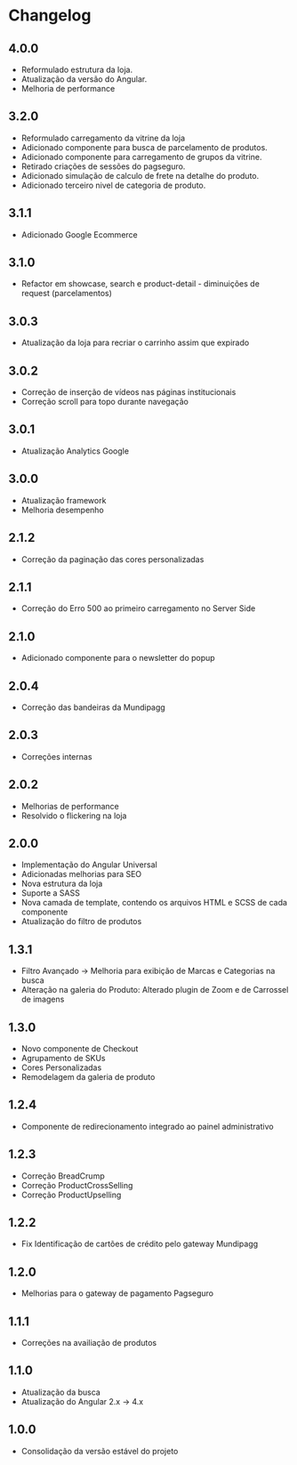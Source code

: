 # Changelog

## 4.0.0
-  Reformulado estrutura da loja.
-  Atualização da versão do Angular.
-  Melhoria de performance

## 3.2.0
-  Reformulado carregamento da vitrine da loja
-  Adicionado componente para busca de parcelamento de produtos.
-  Adicionado componente para carregamento de grupos da vitrine.
-  Retirado criações de sessões do pagseguro.
-  Adicionado simulação de calculo de frete na detalhe do produto.
-  Adicionado terceiro nivel de categoria de produto.

## 3.1.1
-  Adicionado Google Ecommerce

## 3.1.0
-  Refactor em showcase, search e product-detail - diminuições de request (parcelamentos)

## 3.0.3
-  Atualização da loja para recriar o carrinho assim que expirado

## 3.0.2
- Correção de inserção de vídeos nas páginas institucionais
- Correção scroll para topo durante navegação

## 3.0.1
- Atualização Analytics Google

## 3.0.0
- Atualização framework 
- Melhoria desempenho

## 2.1.2
- Correção da paginação das cores personalizadas

## 2.1.1
- Correção do Erro 500 ao primeiro carregamento no Server Side

## 2.1.0
- Adicionado componente para o newsletter do popup

## 2.0.4
- Correção das bandeiras da Mundipagg

## 2.0.3
- Correções internas

## 2.0.2
- Melhorias de performance
- Resolvido o flickering na loja

## 2.0.0
- Implementação do Angular Universal
- Adicionadas melhorias para SEO
- Nova estrutura da loja
- Suporte a SASS
- Nova camada de template, contendo os arquivos HTML e SCSS de cada componente
- Atualização do filtro de produtos

## 1.3.1
- Filtro Avançado -> Melhoria para exibição de Marcas e Categorias na busca
- Alteração na galeria do Produto: Alterado plugin de Zoom e de Carrossel de imagens

## 1.3.0
- Novo componente de Checkout
- Agrupamento de SKUs
- Cores Personalizadas
- Remodelagem da galeria de produto

## 1.2.4
- Componente de redirecionamento integrado ao painel administrativo

## 1.2.3
- Correção BreadCrump
- Correção ProductCrossSelling
- Correção ProductUpselling

## 1.2.2
- Fix Identificação de cartões de crédito pelo gateway Mundipagg

## 1.2.0
- Melhorias para o gateway de pagamento Pagseguro

## 1.1.1
- Correções na availiação de produtos

## 1.1.0
- Atualização da busca
- Atualização do Angular 2.x -> 4.x

## 1.0.0
- Consolidação da versão estável do projeto